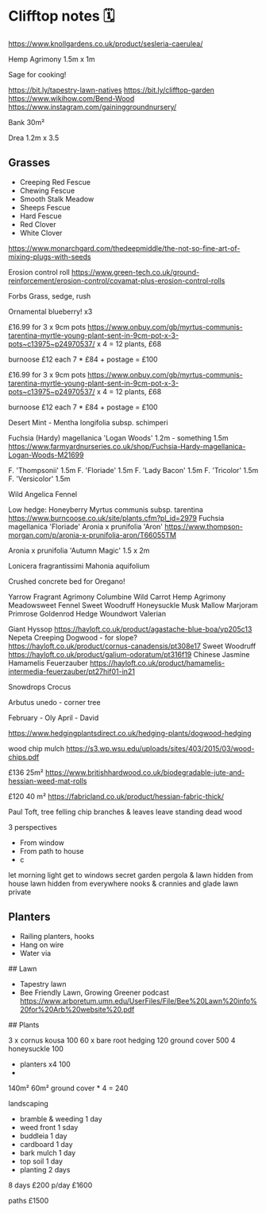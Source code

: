 # Clifftop notes 🗓

https://www.knollgardens.co.uk/product/sesleria-caerulea/

Hemp Agrimony 1.5m x 1m

Sage for cooking!

https://bit.ly/tapestry-lawn-natives
https://bit.ly/clifftop-garden
https://www.wikihow.com/Bend-Wood
https://www.instagram.com/gaininggroundnursery/

Bank 30m²

Drea
1.2m x 3.5

## Grasses 

* Creeping Red Fescue
* Chewing Fescue
* Smooth Stalk Meadow
* Sheeps Fescue
* Hard Fescue
* Red Clover
* White Clover


https://www.monarchgard.com/thedeepmiddle/the-not-so-fine-art-of-mixing-plugs-with-seeds

Erosion control roll
https://www.green-tech.co.uk/ground-reinforcement/erosion-control/covamat-plus-erosion-control-rolls

Forbs
Grass, sedge, rush


Ornamental blueberry! x3

£16.99 for 3 x 9cm pots 
https://www.onbuy.com/gb/myrtus-communis-tarentina-myrtle-young-plant-sent-in-9cm-pot-x-3-pots~c13975~p24970537/
x 4 = 12 plants, £68


burnoose £12 each 7 * £84 + postage = £100



£16.99 for 3 x 9cm pots 
https://www.onbuy.com/gb/myrtus-communis-tarentina-myrtle-young-plant-sent-in-9cm-pot-x-3-pots~c13975~p24970537/
x 4 = 12 plants, £68


burnoose £12 each 7 * £84 + postage = £100



Desert Mint - Mentha longifolia subsp. schimperi

Fuchsia (Hardy) magellanica 'Logan Woods' 1.2m - something 1.5m 
https://www.farmyardnurseries.co.uk/shop/Fuchsia-Hardy-magellanica-Logan-Woods-M21699

F. 'Thompsonii' 1.5m
F. 'Floriade' 1.5m
F. 'Lady Bacon' 1.5m
F. 'Tricolor' 1.5m
F. 'Versicolor' 1.5m

Wild Angelica
Fennel

Low hedge:
Honeyberry
Myrtus communis subsp. tarentina 
https://www.burncoose.co.uk/site/plants.cfm?pl_id=2979
Fuchsia magellanica 'Floriade'
Aronia x prunifolia 'Aron'
https://www.thompson-morgan.com/p/aronia-x-prunifolia-aron/T66055TM

Aronia x prunifolia 'Autumn Magic' 1.5 x 2m

Lonicera fragrantissimi
Mahonia aquifolium

Crushed concrete bed for Oregano!

Yarrow
Fragrant Agrimony
Columbine
Wild Carrot
Hemp Agrimony
Meadowsweet
Fennel
Sweet Woodruff
Honeysuckle
Musk Mallow
Marjoram
Primrose
Goldenrod
Hedge Woundwort
Valerian

Giant Hyssop
https://hayloft.co.uk/product/agastache-blue-boa/yp205c13
Nepeta
Creeping Dogwood - for slope?
https://hayloft.co.uk/product/cornus-canadensis/pt308e17
Sweet Woodruff
https://hayloft.co.uk/product/galium-odoratum/pt316f19
Chinese Jasmine
Hamamelis Feuerzauber
https://hayloft.co.uk/product/hamamelis-intermedia-feuerzauber/pt27hif01-in21

Snowdrops
Crocus

Arbutus unedo - corner tree

February - Oly
April - David

https://www.hedgingplantsdirect.co.uk/hedging-plants/dogwood-hedging

wood chip mulch
https://s3.wp.wsu.edu/uploads/sites/403/2015/03/wood-chips.pdf

£136 25m²
https://www.britishhardwood.co.uk/biodegradable-jute-and-hessian-weed-mat-rolls

£120 40 m²
https://fabricland.co.uk/product/hessian-fabric-thick/

Paul Toft, tree felling
chip branches & leaves
leave standing dead wood

3 perspectives
* From window
* From path to house
* c

let morning light get to windows
secret garden
pergola & lawn hidden from house
lawn hidden from everywhere
nooks & crannies and glade
lawn private

## Planters

* Railing planters, hooks
* Hang on wire
* Water via 

## Lawn

* Tapestry lawn
* Bee Friendly Lawn, Growing Greener podcast https://www.arboretum.umn.edu/UserFiles/File/Bee%20Lawn%20info%20for%20Arb%20website%20.pdf

## Plants

3 x cornus kousa 100
60 x bare root hedging 120
ground cover 500
4 honeysuckle 100

* planters x4 100
* 

140m²
60m² ground cover * 4 = 240

landscaping
* bramble & weeding 1 day
* weed front 1 sday
* buddleia 1 day
* cardboard 1 day
* bark mulch 1 day
* top soil 1 day
* planting 2 days


8 days £200 p/day £1600



paths £1500